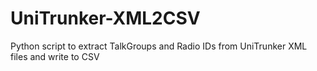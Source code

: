 # UniTrunker-XML2CSV
Python script to extract TalkGroups and Radio IDs from UniTrunker XML files and write to CSV
